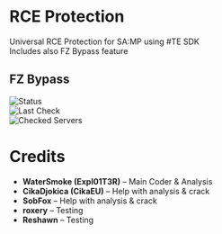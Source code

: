 # RCE Protection
Universal RCE Protection for SA:MP using #TE SDK  
Includes also FZ Bypass feature

## FZ Bypass

![Status](https://img.shields.io/badge/Status-Testing-yellow)<br>
![Last Check](https://img.shields.io/badge/Last_Check-09.08.2025-green)<br>
![Checked Servers](https://img.shields.io/badge/Checked_Servers-S1,%20S2,%20S3,%20S4,%20S5-green)

# Credits
- **WaterSmoke (Expl01T3R)** – Main Coder & Analysis  
- **CikaDjokica (CikaEU)** – Help with analysis & crack  
- **SobFox** – Help with analysis & crack  
- **roxery** – Testing  
- **Reshawn** – Testing  
